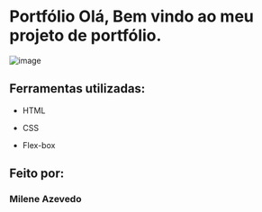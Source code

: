 # Portfólio Olá, Bem vindo ao meu projeto de portfólio.

![image](![portifolio](https://github.com/MileneAzevedo/portifolio/assets/153302769/00acc0dd-ee1b-426d-817f-fc6fbb14a7d4)
)


## Ferramentas utilizadas:

* HTML

* CSS

* Flex-box

## Feito por:

### Milene Azevedo
